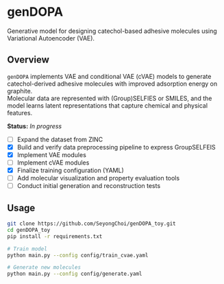 # genDOPA

Generative model for designing catechol-based adhesive molecules using Variational Autoencoder (VAE).

## Overview
`genDOPA` implements VAE and conditional VAE (cVAE) models to generate catechol-derived adhesive molecules with improved adsorption energy on graphite.  
Molecular data are represented with (Group)SELFIES or SMILES, and the model learns latent representations that capture chemical and physical features.

**Status:** *In progress* 
- [ ] Expand the dataset from ZINC  
- [x] Build and verify data preprocessing pipeline to express GroupSELFEIS
- [x] Implement VAE modules 
- [ ] Implement cVAE modules   
- [x] Finalize training configuration (YAML)
- [ ] Add molecular visualization and property evaluation tools  
- [ ] Conduct initial generation and reconstruction tests  

## Usage

```bash
git clone https://github.com/SeyongChoi/genDOPA_toy.git
cd genDOPA_toy
pip install -r requirements.txt

# Train model
python main.py --config config/train_cvae.yaml

# Generate new molecules
python main.py --config config/generate.yaml
